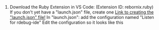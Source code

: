 1. Download the Ruby Extension in VS Code: (Extension ID: rebornix.ruby)
If you don't yet have a "launch.json" file, create one [Link to creating the "launch.json" file!](https://code.visualstudio.com/docs/editor/debugging)
In "launch.json": add the configuration named "Listen for rdebug-ide"
Edit the configuration so it looks like this

